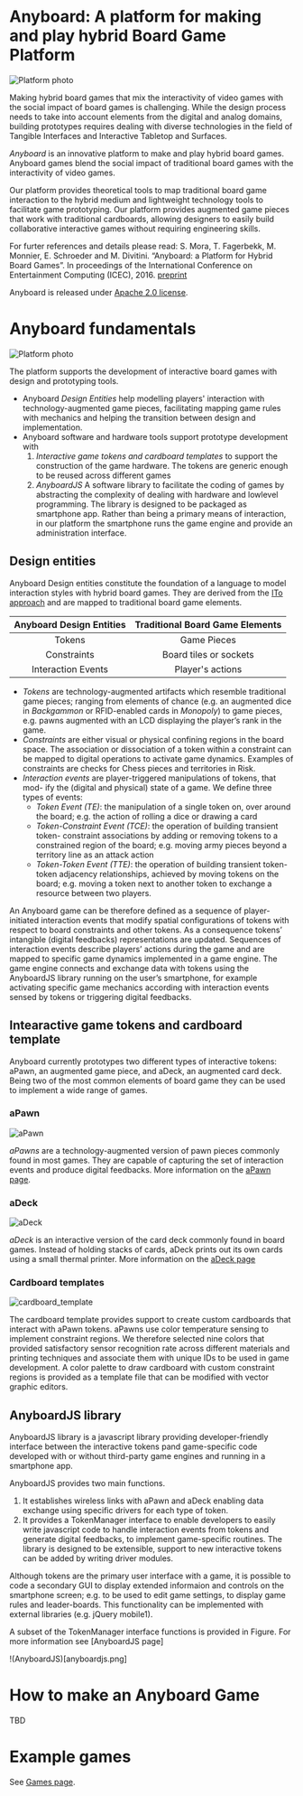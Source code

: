 # Anyboard: A platform for making and play hybrid Board Game Platform

![Platform photo](imgs/anyboard.jpg)

Making hybrid board games that mix the interactivity of video games with the social impact of board games is challenging. While the design process needs to take into account elements from the digital and analog domains, building prototypes requires dealing with diverse technologies in the field of Tangible Interfaces and Interactive Tabletop and Surfaces. 

*Anyboard* is an innovative platform to make and play hybrid board games. Anyboard games blend the social impact of traditional board games with the interactivity of video games. 

Our platform provides theoretical tools to map traditional board game interaction to the hybrid medium and lightweight technology tools to facilitate game prototyping. Our platform provides augmented game pieces that work with traditional cardboards, allowing designers to easily build collaborative interactive games without requiring engineering skills.

For furter references and details please read:
S. Mora, T. Fagerbekk, M. Monnier, E. Schroeder and M. Divitini. “Anyboard: a Platform for Hybrid Board Games”. In proceedings of the International Conference on Entertainment Computing (ICEC), 2016. [preprint](https://dl.dropboxusercontent.com/u/4495822/Papers/Papers/Anyboard_ICEC_preprint.pdf)

Anyboard is released under [Apache 2.0 license](https://tldrlegal.com/license/apache-license-2.0-(apache-2.0)).

# Anyboard fundamentals

![Platform photo](imgs/architecture.png)

The platform supports the development of interactive board games with design and prototyping tools. 

- Anyboard *Design Entities* help modelling players' interaction with technology-augmented game pieces, facilitating mapping game rules with mechanics and helping the transition between design and implementation. 
- Anyboard software and hardware tools support prototype development with 
  1. *Interactive game tokens and cardboard templates* to support the construction of the game hardware. The tokens are generic enough to be reused across different games
  2. *AnyboardJS* A software library to facilitate the coding of games by abstracting the complexity of dealing with hardware and lowlevel programming. The library is designed to be packaged as smartphone app. Rather than being a primary means of interaction, in our platform the smartphone runs the game engine and provide an administration interface. 
  
## Design entities
  
Anyboard Design entities constitute the foundation of a language to model interaction styles with hybrid board games. They are derived from the [ITo approach](http://link.springer.com/chapter/10.1007/978-3-319-26005-1_10) and are mapped to traditional board game elements.

| Anyboard Design Entities | Traditional Board Game Elements |
|:------------------------:|:-------------------------------:|
| Tokens | Game Pieces |
| Constraints | Board tiles or sockets |
| Interaction Events | Player's actions |

- *Tokens* are technology-augmented artifacts which resemble traditional game pieces; ranging from elements of chance (e.g. an augmented dice in *Backgammon* or RFID-enabled cards in *Monopoly*) to game pieces, e.g. pawns augmented with an LCD displaying the player’s rank in the game.
- *Constraints* are either visual or physical confining regions in the board space. The association or dissociation of a token within a constraint can be mapped to digital operations to activate game dynamics. Examples of constraints are checks for Chess pieces and territories in Risk.
- *Interaction events* are player-triggered manipulations of tokens, that mod- ify the (digital and physical) state of a game. We define three types of events:
  * *Token Event (TE)*: the manipulation of a single token on, over around the board; e.g. the action of rolling a dice or drawing a card
  * *Token-Constraint Event (TCE)*: the operation of building transient token- constraint associations by adding or removing tokens to a constrained region of the board; e.g. moving army pieces beyond a territory line as an attack action
  * *Token-Token Event (TTE)*: the operation of building transient token-token adjacency relationships, achieved by moving tokens on the board; e.g. moving a token next to another token to exchange a resource between two players.

An Anyboard game can be therefore defined as a sequence of player-initiated interaction events that modify spatial configurations of tokens with respect to board constraints and other tokens. As a consequence tokens’ intangible (digital feedbacks) representations are updated.
Sequences of interaction events describe players’ actions during the game and are mapped to specific game dynamics implemented in a game engine.
The game engine connects and exchange data with tokens using the AnyboardJS library running on the user’s smartphone, for example activating specific game mechanics according with interaction events sensed by tokens or triggering digital feedbacks.

## Intearactive game tokens and cardboard template

Anyboard currently prototypes two different types of interactive tokens: aPawn, an augmented game piece, and aDeck, an augmented card deck. Being two of the most common elements of board game they can be used to implement a wide range of games.

### aPawn

![aPawn](imgs/tokens.png)

*aPawns* are a technology-augmented version of pawn pieces commonly found in most games. They are capable of capturing the set of interaction events and produce digital feedbacks. More information on the [aPawn page]().

### aDeck

![aDeck](imgs/printer2.jpg)

*aDeck* is an interactive version of the card deck commonly found in board games. Instead of holding stacks of cards, aDeck prints out its own cards using a small thermal printer. More information on the [aDeck page]()

### Cardboard templates

![cardboard_template](imgs/cardboard_template.jpg)

The cardboard template provides support to create custom cardboards that interact with aPawn tokens. aPawns use color temperature sensing to implement constraint regions. We therefore selected nine colors that provided satisfactory sensor recognition rate across different materials and printing techniques and associate them with unique IDs to be used in game development. A color palette to draw cardboard with custom constraint regions is provided as a template file that can be modified with vector graphic editors.

## AnyboardJS library

AnyboardJS library is a javascript library providing developer-friendly interface between the interactive tokens pand game-specific code developed with or without third-party game engines and running in a smartphone app. 

AnyboardJS provides two main functions. 

1. It establishes wireless links with aPawn and aDeck enabling data exchange using specific drivers for each type of token. 
2. It provides a TokenManager interface to enable developers to easily write javascript code to handle interaction events from tokens and generate digital feedbacks, to implement game-specific routines. The library is designed to be extensible, support to new interactive tokens can be added by writing driver modules. 

Although tokens are the primary user interface with a game, it is possible to code a secondary GUI to display extended informaion and controls on the smartphone screen; e.g. to be used to edit game settings, to display game rules and leader-boards. This functionality can be implemented with external libraries (e.g. jQuery mobile1).

A subset of the TokenManager interface functions is provided in Figure. For more information see [AnyboardJS page]

!(AnyboardJS)[anyboardjs.png]

# How to make an Anyboard Game

TBD

# Example games

See [Games page]().


